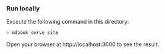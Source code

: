 ### Run locally

Exceute the following command in this directory:
```bash
> mdbook serve site
```
Open your browser at http://localhost:3000 to see the result.
